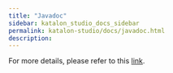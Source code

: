 ```yaml
---
title: "Javadoc"
sidebar: katalon_studio_docs_sidebar
permalink: katalon-studio/docs/javadoc.html
description:
---
```

For more details, please refer to this [link](https://docs.katalon.com/javadoc/index.html).